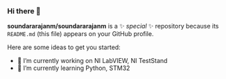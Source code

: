### Hi there 👋

**soundararajanm/soundararajanm** is a ✨ _special_ ✨ repository because its `README.md` (this file) appears on your GitHub profile.

Here are some ideas to get you started:

- 🔭 I’m currently working on NI LabVIEW, NI TestStand
- 🌱 I’m currently learning Python, STM32
